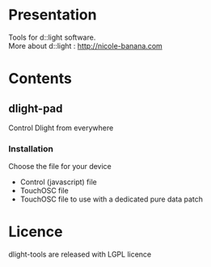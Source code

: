 # Presentation
Tools for d::light software.    
More about d::light : http://nicole-banana.com
# Contents
## dlight-pad
Control Dlight from everywhere
### Installation
Choose the file for your device    
* Control (javascript) file    
* TouchOSC file    
* TouchOSC file to use with a dedicated pure data patch
# Licence
dlight-tools are released with LGPL licence
